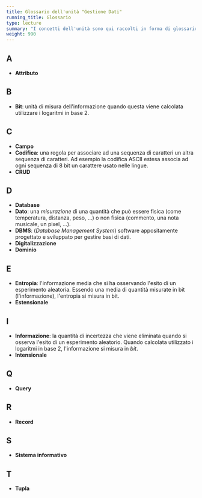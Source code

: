 ```yaml
---
title: Glossario dell'unità "Gestione Dati"
running_title: Glossario
type: lecture
summary: "I concetti dell'unità sono qui raccolti in forma di glossario"
weight: 990
---
```


## A
* **Attributo**

## B
* **Bit**: unità di misura dell'informazione quando questa viene calcolata utilizzare i logaritmi in base 2.

## C
* **Campo**
* **Codifica**: una regola per associare ad una sequenza di caratteri un altra sequenza di caratteri. Ad esempio la codifica ASCII estesa associa ad ogni sequenza di 8 bit un carattere usato nelle lingue.
* **CRUD**

## D
* **Database**
* **Dato**: una *misurazione* di una quantità che può essere fisica (come temperatura, distanza, peso, ...) o non fisica (commento, una nota musicale, un pixel, ...).
* **DBMS**: (*Database Management System*) software appositamente progettato e sviluppato per gestire basi di dati.
* **Digitalizzazione**
* **Dominio**

## E
* **Entropia**: l'informazione media che si ha osservando l'esito di un esperimento aleatoria. Essendo una media di quantità misurate in bit (l'informazione), l'entropia si misura in bit.
* **Estensionale**

## I
* **Informazione**: la quantità di incertezza che viene eliminata quando si osserva l'esito di un esperimento aleatorio. Quando calcolata utilizzato i logaritmi in base 2, l'informazione si misura in *bit*.
* **Intensionale**

## Q
* **Query**

## R
* **Record**

## S
* **Sistema informativo**

## T
* **Tupla**

